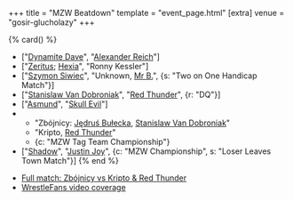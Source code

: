 +++
title = "MZW Beatdown"
template = "event_page.html"
[extra]
venue = "gosir-glucholazy"
+++

{% card() %}
- ["[Dynamite Dave](@/w/dynamite-dave.md)", "[Alexander Reich](@/w/alex-ace.md)"]
- ["[Zeritus](@/w/zeritus.md); [Hexia](@/w/hexia.md)", "Ronny Kessler"]
- ["[Szymon Siwiec](@/w/szymon-siwiec.md)", "Unknown, [Mr B.](@/w/mr-b.md)", {s: "Two
      on One Handicap Match"}]
- ["[Stanislaw Van Dobroniak](@/w/stanislaw-van-dobroniak.md)", "[Red Thunder](@/w/red-thunder.md)",
  {r: "DQ"}]
- ["[Asmund](@/w/asmund.md)", "[Skull Evil](@/w/skull-evil.md)"]
- - "Zbójnicy: [Jędruś Bułecka](@/w/jedrus-bulecka.md), [Stanislaw Van Dobroniak](@/w/stanislaw-van-dobroniak.md)"
  - "Kripto, [Red Thunder](@/w/red-thunder.md)"
  - {c: "MZW Tag Team Championship"}
- ["[Shadow](@/w/shadow.md)", "[Justin Joy](@/w/justin-joy.md)", {c: "MZW Championship",
    s: "Loser Leaves Town Match"}]
{% end %}

* [Full match: Zbójnicy vs Kripto & Red Thunder](https://youtu.be/DEkQgT53Nnc)
* [WrestleFans video coverage](https://youtu.be/4LgYjxWLvFs)
